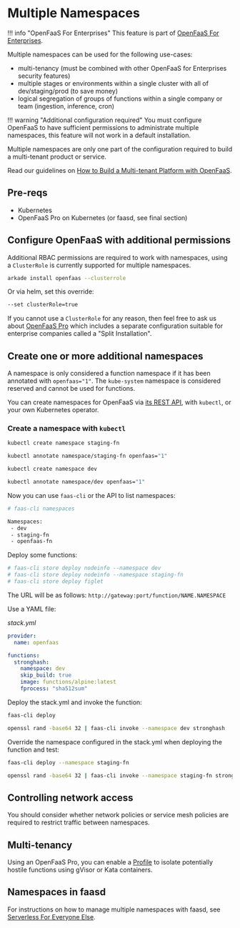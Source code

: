 # Multiple Namespaces

!!! info "OpenFaaS For Enterprises"
    This feature is part of [OpenFaaS For Enterprises](/openfaas-pro/introduction).

Multiple namespaces can be used for the following use-cases:

* multi-tenancy (must be combined with other OpenFaaS for Enterprises security features)
* multiple stages or environments within a single cluster with all of dev/staging/prod (to save money)
* logical segregation of groups of functions within a single company or team (ingestion, inference, cron)

!!! warning "Additional configuration required"
    You must configure OpenFaaS to have sufficient permissions to administrate multiple namespaces, this feature will not work in a default installation.

Multiple namespaces are only one part of the configuration required to build a multi-tenant product or service.

Read our guidelines on [How to Build a Multi-tenant Platform with OpenFaaS](https://www.openfaas.com/blog/build-a-multi-tenant-functions-platform/).

## Pre-reqs

* Kubernetes
* OpenFaaS Pro on Kubernetes (or faasd, see final section)

## Configure OpenFaaS with additional permissions

Additional RBAC permissions are required to work with namespaces, using a `ClusterRole` is currently supported for multiple namespaces.

```sh
arkade install openfaas --clusterrole
```

Or via helm, set this override:

```sh
--set clusterRole=true
```

If you cannot use a `ClusterRole` for any reason, then feel free to ask us about [OpenFaaS Pro](https://openfaas.com/support/) which includes a separate configuration suitable for enterprise companies called a "Split Installation".

## Create one or more additional namespaces

A namespace is only considered a function namespace if it has been annotated with `openfaas="1"`. The `kube-system` namespace is considered reserved and cannot be used for functions.

You can create namespaces for OpenFaaS via [its REST API](/reference/rest-api/), with `kubectl`, or your own Kubernetes operator.

### Create a namespace with `kubectl`

```sh
kubectl create namespace staging-fn

kubectl annotate namespace/staging-fn openfaas="1"

kubectl create namespace dev

kubectl annotate namespace/dev openfaas="1"
```

Now you can use `faas-cli` or the API to list namespaces:

```sh
# faas-cli namespaces

Namespaces:
 - dev
 - staging-fn
 - openfaas-fn
```

Deploy some functions:

```sh
# faas-cli store deploy nodeinfo --namespace dev
# faas-cli store deploy nodeinfo --namespace staging-fn
# faas-cli store deploy figlet
```

The URL will be as follows: `http://gateway:port/function/NAME.NAMESPACE`

Use a YAML file:

*stack.yml*

```yaml
provider:
  name: openfaas

functions:
  stronghash:
    namespace: dev
    skip_build: true
    image: functions/alpine:latest
    fprocess: "sha512sum"
```

Deploy the stack.yml and invoke the function:

```sh
faas-cli deploy

openssl rand -base64 32 | faas-cli invoke --namespace dev stronghash
```

Override the namespace configured in the stack.yml when deploying the function and test:

```sh
faas-cli deploy --namespace staging-fn

openssl rand -base64 32 | faas-cli invoke --namespace staging-fn stronghash
```

## Controlling network access

You should consider whether network policies or service mesh policies are required to restrict traffic between namespaces.

## Multi-tenancy

Using an OpenFaaS Pro, you can enable a [Profile](/reference/profiles) to isolate potentially hostile functions using gVisor or Kata containers.

## Namespaces in faasd

For instructions on how to manage multiple namespaces with faasd, see [Serverless For Everyone Else](https://openfaas.gumroad.com/l/serverless-for-everyone-else).
